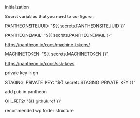 initialization
	  
	  
Secret variables that you need to configure :


PANTHEONSITEUUID: "${{ secrets.PANTHEONSITEUUID }}"

PANTHEONEMAIL: "${{ secrets.PANTHEONEMAIL }}"

https://pantheon.io/docs/machine-tokens/

MACHINETOKEN: "${{ secrets.MACHINETOKEN }}"

https://pantheon.io/docs/ssh-keys

private key in gh

STAGING_PRIVATE_KEY: "${{ secrets.STAGING_PRIVATE_KEY }}"

add pub in pantheon


GH_REF2: "${{ github.ref }}'

recommended wp folder structure
